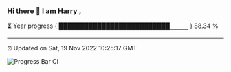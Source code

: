 ### Hi there 👋 I am Harry , 

⏳ Year progress { ██████████████████████████▁▁▁▁ } 88.34 %

---

⏰ Updated on Sat, 19 Nov 2022 10:25:17 GMT

![Progress Bar CI](https://github.com/duykhang68/duykhang68/workflows/Progress%20Bar%20CI/badge.svg)
